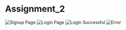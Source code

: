 # Assignment_2
![Signup Page](https://user-images.githubusercontent.com/76143924/156119387-d233458c-2182-4c9d-b211-09669c326fcb.png)
![Login Page](https://user-images.githubusercontent.com/76143924/156119396-95cfad25-3299-488f-b825-ddbe6dfa5aae.png)
![Login Successful](https://user-images.githubusercontent.com/76143924/156119399-5105833e-821c-4519-9cc1-0523d1fd0ecc.png)
![Error](https://user-images.githubusercontent.com/76143924/156119395-ff8fb44d-f88d-426e-b997-d468b26d406b.png)
